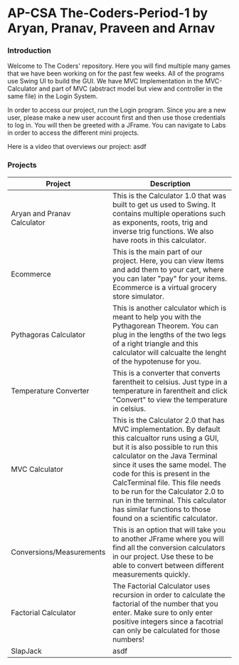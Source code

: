 # AP-CSA The-Coders-Period-1 by Aryan, Pranav, Praveen and Arnav

### Introduction
Welcome to The Coders' repository. Here you will find multiple many games that we have been working on for the past few weeks. All of the programs use Swing UI to build the GUI. We have MVC Implementation in the MVC-Calculator and part of MVC (abstract model but view and controller in the same file) in the Login System.

In order to access our project, run the Login program. Since you are a new user, please make a new user account first and then use those credentials to log in. You will then be greeted with a JFrame. You can navigate to Labs in order to access the different mini projects.

Here is a video that overviews our project: asdf


### Projects

| Project | Description |
| --- | --- |
| Aryan and Pranav Calculator | This is the Calculator 1.0 that was built to get us used to Swing. It contains multiple operations such as exponents, roots, trig and inverse trig functions. We also have roots in this calculator. |
| Ecommerce | This is the main part of our project. Here, you can view items and add them to your cart, where you can later "pay" for your items. Ecommerce is a virtual grocery store simulator. |
| Pythagoras Calculator | This is another calculator which is meant to help you with the Pythagorean Theorem. You can plug in the lengths of the two legs of a right triangle and this calculator will calcualte the lenght of the hypotenuse for you. |
| Temperature Converter | This is a converter that converts farentheit to celsius. Just type in a temperature in farentheit and click "Convert" to view the temperature in celsius.|
| MVC Calculator | This is the Calculator 2.0 that has MVC implementation. By default this calcualtor runs using a GUI, but it is also possible to run this calculator on the Java Terminal since it uses the same model. The code for this is present in the CalcTerminal file. This file needs to be run for the Calculator 2.0 to run in the terminal. This calculator has similar functions to those found on a scientific calculator. |
| Conversions/Measurements | This is an option that will take you to another JFrame where you will find all the conversion calculators in our project. Use these to be able to convert between different measurements quickly. |
| Factorial Calculator | The Factorial Calculator uses recursion in order to calculate the factorial of the number that you enter. Make sure to only enter positive integers since a facotrial can only be calculated for those numbers! |
| SlapJack | asdf |




